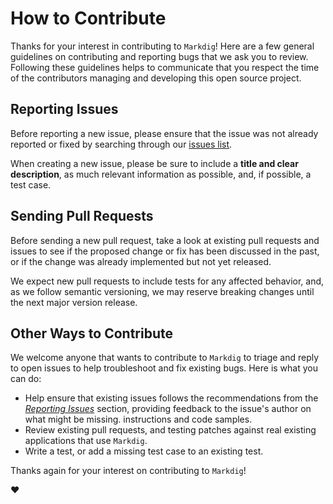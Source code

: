 # How to Contribute

Thanks for your interest in contributing to `Markdig`! Here are a few general guidelines on contributing and
reporting bugs that we ask you to review. Following these guidelines helps to communicate that you respect the time of
the contributors managing and developing this open source project.

## Reporting Issues

Before reporting a new issue, please ensure that the issue was not already reported or fixed by searching through our
[issues list](https://github.com/xoofx/markdig/issues).

When creating a new issue, please be sure to include a **title and clear description**, as much relevant information as
possible, and, if possible, a test case.

## Sending Pull Requests

Before sending a new pull request, take a look at existing pull requests and issues to see if the proposed change or fix
has been discussed in the past, or if the change was already implemented but not yet released.

We expect new pull requests to include tests for any affected behavior, and, as we follow semantic versioning, we may
reserve breaking changes until the next major version release.

## Other Ways to Contribute

We welcome anyone that wants to contribute to `Markdig` to triage and reply to open issues to help troubleshoot
and fix existing bugs. Here is what you can do:

- Help ensure that existing issues follows the recommendations from the _[Reporting Issues](#reporting-issues)_ section,
  providing feedback to the issue's author on what might be missing.
  instructions and code samples.
- Review existing pull requests, and testing patches against real existing applications that use `Markdig`.
- Write a test, or add a missing test case to an existing test.

Thanks again for your interest on contributing to `Markdig`!

:heart:
